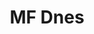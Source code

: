 ﻿---
title: "MF Dnes"
details: pozvání do Posázaví na trasu budoucí dálnice D 3 do jižních Čech přijal jak prezident republiky Václav Havel, tak i středočeský hejtman Petr Bendl. Je škoda, že v pozdějších dvaceti letech nikdo z mých následovníků se nesnažil získat politickou podporu pro změnu tohoto projektu, který pochází z 60. let minulého století.
year: 2001
attachments: assets/uploads/mzp-2001-2002-1.pdf
tag: how-we-were
---